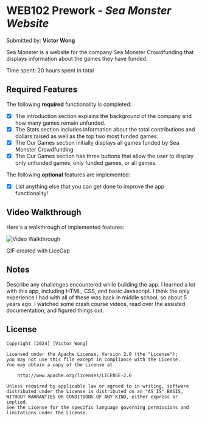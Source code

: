# WEB102 Prework - *Sea Monster Website*

Submitted by: **Victor Wong**

Sea Monster is a website for the company Sea Monster Crowdfunding that displays information about the games they have funded.

Time spent: 20 hours spent in total

## Required Features

The following **required** functionality is completed:

* [X] The introduction section explains the background of the company and how many games remain unfunded.
* [X] The Stats section includes information about the total contributions and dollars raised as well as the top two most funded games.
* [X] The Our Games section initially displays all games funded by Sea Monster Crowdfunding
* [X] The Our Games section has three buttons that allow the user to display only unfunded games, only funded games, or all games.

The following **optional** features are implemented:

* [X] List anything else that you can get done to improve the app functionality!

## Video Walkthrough

Here's a walkthrough of implemented features:

<img src='webpage_gif.gif' title='Video Walkthrough' width='' alt='Video Walkthrough' />

GIF created with LiceCap

## Notes

Describe any challenges encountered while building the app.
I learned a lot with this app, including HTML, CSS, and basic Javascript. I think the only experience I had with all of these
was back in middle school, so about 5 years ago. I watched some crash course videos, read over the assisted documentation, 
and figured things out. 

## License

    Copyright [2024] [Victor Wong]

    Licensed under the Apache License, Version 2.0 (the "License");
    you may not use this file except in compliance with the License.
    You may obtain a copy of the License at

        http://www.apache.org/licenses/LICENSE-2.0

    Unless required by applicable law or agreed to in writing, software
    distributed under the License is distributed on an "AS IS" BASIS,
    WITHOUT WARRANTIES OR CONDITIONS OF ANY KIND, either express or implied.
    See the License for the specific language governing permissions and
    limitations under the License.
